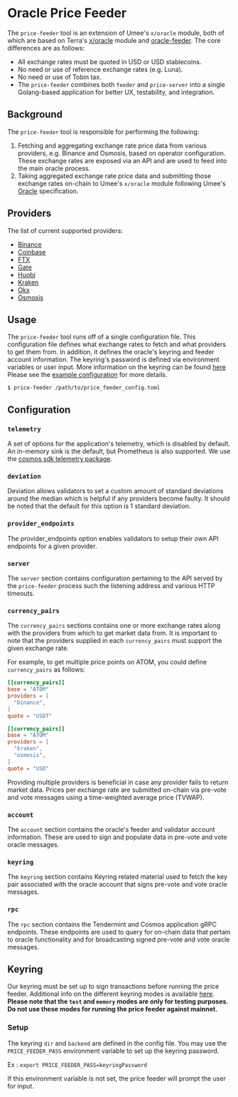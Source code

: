 # Oracle Price Feeder

The `price-feeder` tool is an extension of Umee's `x/oracle` module, both of
which are based on Terra's [x/oracle](https://github.com/terra-money/classic-core/tree/main/x/oracle)
module and [oracle-feeder](https://github.com/terra-money/oracle-feeder). The
core differences are as follows:

- All exchange rates must be quoted in USD or USD stablecoins.
- No need or use of reference exchange rates (e.g. Luna).
- No need or use of Tobin tax.
- The `price-feeder` combines both `feeder` and `price-server` into a single
  Golang-based application for better UX, testability, and integration.

## Background

The `price-feeder` tool is responsible for performing the following:

1. Fetching and aggregating exchange rate price data from various providers, e.g.
   Binance and Osmosis, based on operator configuration. These exchange rates
   are exposed via an API and are used to feed into the main oracle process.
2. Taking aggregated exchange rate price data and submitting those exchange rates
   on-chain to Umee's `x/oracle` module following Umee's [Oracle](https://github.com/umee-network/umee/tree/main/x/oracle/spec)
   specification.

<!-- markdown-link-check-disable -->
## Providers

The list of current supported providers:

- [Binance](https://www.binance.com/en)
- [Coinbase](https://www.coinbase.com/)
- [FTX](https://ftx.com/)
- [Gate](https://www.gate.io/)
- [Huobi](https://www.huobi.com/en-us/)
- [Kraken](https://www.kraken.com/en-us/)
- [Okx](https://www.okx.com/)
- [Osmosis](https://app.osmosis.zone/)
<!-- markdown-link-check-enable -->

## Usage

The `price-feeder` tool runs off of a single configuration file. This configuration
file defines what exchange rates to fetch and what providers to get them from.
In addition, it defines the oracle's keyring and feeder account information.
The keyring's password is defined via environment variables or user input.
More information on the keyring can be found [here](#keyring)
Please see the [example configuration](price-feeder.example.toml) for more details.

```shell
$ price-feeder /path/to/price_feeder_config.toml
```

## Configuration

### `telemetry`

A set of options for the application's telemetry, which is disabled by default. An in-memory sink is the default, but Prometheus is also supported. We use the [cosmos sdk telemetry package](https://github.com/cosmos/cosmos-sdk/blob/main/docs/core/telemetry.md).

### `deviation`

Deviation allows validators to set a custom amount of standard deviations around the median which is helpful if any providers become faulty. It should be noted that the default for this option is 1 standard deviation.

### `provider_endpoints`

The provider_endpoints option enables validators to setup their own API endpoints for a given provider.

### `server`

The `server` section contains configuration pertaining to the API served by the
`price-feeder` process such the listening address and various HTTP timeouts.

### `currency_pairs`

The `currency_pairs` sections contains one or more exchange rates along with the
providers from which to get market data from. It is important to note that the
providers supplied in each `currency_pairs` must support the given exchange rate.

For example, to get multiple price points on ATOM, you could define `currency_pairs`
as follows:

```toml
[[currency_pairs]]
base = "ATOM"
providers = [
  "binance",
]
quote = "USDT"

[[currency_pairs]]
base = "ATOM"
providers = [
  "kraken",
  "osmosis",
]
quote = "USD"
```

Providing multiple providers is beneficial in case any provider fails to return
market data. Prices per exchange rate are submitted on-chain via pre-vote and
vote messages using a time-weighted average price (TVWAP).

### `account`

The `account` section contains the oracle's feeder and validator account information.
These are used to sign and populate data in pre-vote and vote oracle messages.

### `keyring`

The `keyring` section contains Keyring related material used to fetch the key pair
associated with the oracle account that signs pre-vote and vote oracle messages.

### `rpc`

The `rpc` section contains the Tendermint and Cosmos application gRPC endpoints.
These endpoints are used to query for on-chain data that pertain to oracle
functionality and for broadcasting signed pre-vote and vote oracle messages.

## Keyring

Our keyring must be set up to sign transactions before running the price feeder.
Additional info on the different keyring modes is available [here](https://docs.cosmos.network/master/run-node/keyring.html).
**Please note that the `test` and `memory` modes are only for testing purposes.**
**Do not use these modes for running the price feeder against mainnet.**

### Setup

The keyring `dir` and `backend` are defined in the config file.
You may use the `PRICE_FEEDER_PASS` environment variable to set up the keyring password.

Ex :
`export PRICE_FEEDER_PASS=keyringPassword`

If this environment variable is not set, the price feeder will prompt the user for input.
